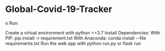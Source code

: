 # Global-Covid-19-Tracker

o Run:

Create a virtual environment with python >=3.7
Install Dependencies:
With PIP: pip install -r requirement.txt
With Anaconda: conda install --file requirements.txt
Run the web app with python run.py or flask run
